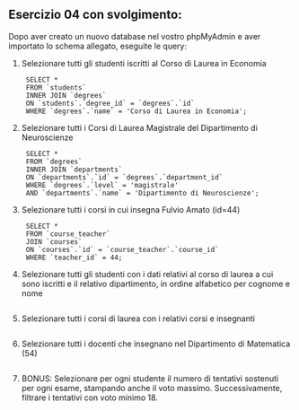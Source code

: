 ## Esercizio 04 con svolgimento:

Dopo aver creato un nuovo database nel vostro phpMyAdmin e aver importato lo schema allegato, eseguite le query:

1. Selezionare tutti gli studenti iscritti al Corso di Laurea in Economia

   ```
    SELECT *
    FROM `students`
    INNER JOIN `degrees`
    ON `students`.`degree_id` = `degrees`.`id`
    WHERE `degrees`.`name` = 'Corso di Laurea in Economia';
   ```

2. Selezionare tutti i Corsi di Laurea Magistrale del Dipartimento di Neuroscienze

   ```
    SELECT *
    FROM `degrees`
    INNER JOIN `departments`
    ON `departments`.`id` = `degrees`.`department_id`
    WHERE `degrees`.`level` = 'magistrale'
    AND `departments`.`name` = 'Dipartimento di Neuroscienze';
   ```

3. Selezionare tutti i corsi in cui insegna Fulvio Amato (id=44)

   ```
    SELECT *
    FROM `course_teacher`
    JOIN `courses`
    ON `courses`.`id` = `course_teacher`.`course_id`
    WHERE `teacher_id` = 44;
   ```

4. Selezionare tutti gli studenti con i dati relativi al corso di laurea a cui sono iscritti e il relativo dipartimento, in ordine alfabetico per cognome e nome

   ```

   ```

5. Selezionare tutti i corsi di laurea con i relativi corsi e insegnanti

   ```

   ```

6. Selezionare tutti i docenti che insegnano nel Dipartimento di Matematica (54)

   ```

   ```

7. BONUS: Selezionare per ogni studente il numero di tentativi sostenuti per ogni esame, stampando anche il voto massimo. Successivamente, filtrare i tentativi con voto minimo 18.
